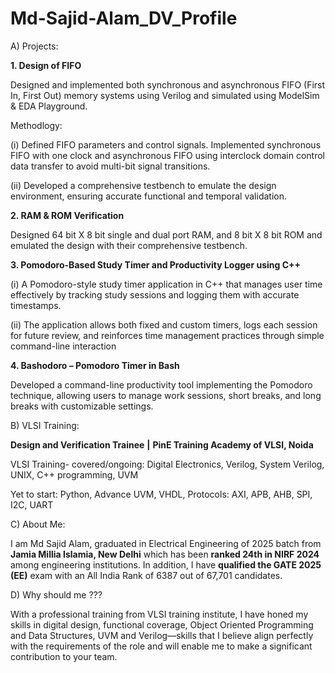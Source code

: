 # Md-Sajid-Alam_DV_Profile
A) Projects:

**1. Design of FIFO**

Designed and implemented both synchronous and asynchronous FIFO (First In, First Out) memory systems using Verilog and simulated using ModelSim & EDA Playground.

Methodlogy: 

(i) Defined FIFO parameters and control signals. Implemented synchronous FIFO with one clock and asynchronous FIFO using interclock domain control data transfer to avoid multi-bit signal transitions.

(ii) Developed a comprehensive testbench to emulate the design environment, ensuring accurate functional and temporal validation.

**2. **RAM & ROM Verification****

Designed 64 bit X 8 bit single and dual port RAM, and 8 bit X 8 bit ROM and emulated the design with their comprehensive testbench. 

**3. Pomodoro-Based Study Timer and Productivity Logger using C++**

(i) A Pomodoro-style study timer application in C++ that manages user time effectively by tracking study sessions and
logging them with accurate timestamps. 

(ii) The application allows both fixed and custom timers, logs each session for future review, and reinforces time
management practices through simple command-line interaction

**4. Bashodoro – Pomodoro Timer in Bash**

Developed a command-line productivity tool implementing the Pomodoro technique, allowing users to manage work sessions, short breaks, and long breaks with customizable settings.



B) VLSI Training:

**Design and Verification Trainee** **|** **PinE Training Academy of VLSI, Noida**

VLSI Training- covered/ongoing: Digital Electronics, Verilog, System Verilog, UNIX, C++ programming, UVM

Yet to start: Python, Advance UVM, VHDL, Protocols: AXI, APB, AHB, SPI, I2C, UART


C) About Me:

I am Md Sajid Alam, graduated in Electrical Engineering of 2025 batch from **Jamia Millia Islamia, New Delhi** which has been **ranked 24th in NIRF 2024** among engineering institutions. In addition, I have **qualified the GATE 2025 (EE)** exam with an All India Rank of 6387 out of 67,701 candidates.

D) Why should me ???

With a professional training from VLSI training institute, I have honed my skills in digital design, functional coverage, Object Oriented Programming and Data Structures, UVM and Verilog—skills that I believe align perfectly with the requirements of the role and will enable me to make a significant contribution to your team.
